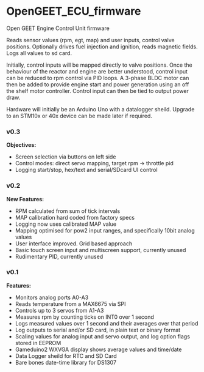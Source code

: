 # OpenGEET_ECU_firmware
Open GEET Engine Control Unit firmware

Reads sensor values (rpm, egt, map) and user inputs, control valve positions.
Optionally drives fuel injection and ignition, reads magnetic fields.
Logs all values to sd card.

Initially, control inputs will be mapped directly to valve positions.
Once the behaviour of the reactor and engine are better understood, control input can be reduced to rpm control via PID loops.
A 3-phase BLDC motor can then be added to provide engine start and power generation using an off the shelf motor controller.
Control input can then be tied to output power draw.

Hardware will initially be an Arduino Uno with a datalogger sheild. Upgrade to an STM10x or 40x device can be made later if required.


### v0.3

**Objectives:**

- Screen selection via buttons on left side
- Control modes: direct servo mapping, target rpm -> throttle pid
- Logging start/stop, hex/text and serial/SDcard UI control

### v0.2

**New Features:**

- RPM calculated from sum of tick intervals
- MAP calibration hard coded from factory specs
- Logging now uses calibrated MAP value
- Mapping optimised for pow2 input ranges, and specifically 10bit analog values
- User interface improved. Grid based approach
- Basic touch screen input and multiscreen support, currently unused
- Rudimentary PID, currently unused

### v0.1

**Features:**

- Monitors analog ports A0-A3
- Reads temperature from a MAX6675 via SPI
- Controls up to 3 servos from A1-A3
- Measures rpm by counting ticks on INT0 over 1 second
- Logs measured values over 1 second and their averages over that period
- Log outputs to serial and/or SD card, in plain text or binary format
- Scaling values for analog input and servo output, and log option flags stored in EEPROM
- Gameduino2 WXVGA display shows average values and time/date
- Data Logger sheild for RTC and SD Card
- Bare bones date-time library for DS1307
